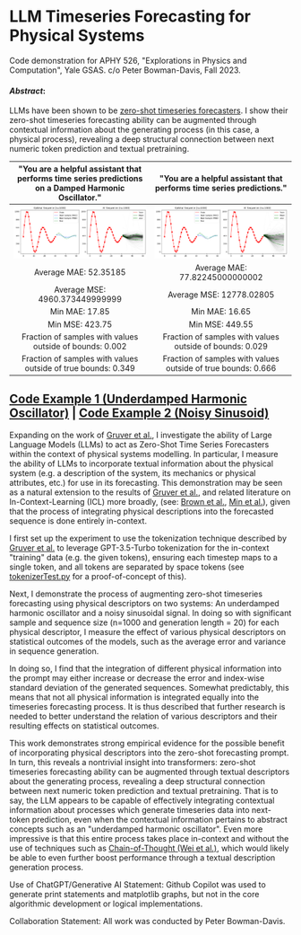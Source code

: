 # LLM Timeseries Forecasting for Physical Systems



Code demonstration for APHY 526, "Explorations in Physics and Computation", Yale GSAS. 
c/o Peter Bowman-Davis, Fall 2023.

#### *Abstract*: 
LLMs have been shown to be [zero-shot timeseries forecasters](https://arxiv.org/pdf/2310.07820.pdf). I show their zero-shot timeseries forecasting ability can be augmented through contextual information about the generating process (in this case, a physical process), revealing a deep structural connection between next numeric token prediction and textual pretraining.  

"You are a helpful assistant that performs time series predictions on a Damped Harmonic Oscillator."            |  "You are a helpful assistant that performs time series predictions."
:-------------------------:|:-------------------------:
![Fig1](https://github.com/P-H-B-D/526_research/blob/main/READMEfigures/Figure_1.png)  |  ![Fig2](https://github.com/P-H-B-D/526_research/blob/main/READMEfigures/Figure_2.png)
Average MAE:  52.35185  |  Average MAE:  77.82245000000002
Average MSE:  4960.373449999999 | Average MSE:  12778.02805
Min MAE:  17.85 | Min MAE:  16.65
Min MSE:  423.75 | Min MSE:  449.55
Fraction of samples with values outside of bounds:  0.002 | Fraction of samples with values outside of bounds:  0.029
Fraction of samples with values outside of true bounds:  0.349 | Fraction of samples with values outside of true bounds:  0.666


## [Code Example 1 (Underdamped Harmonic Oscillator)](https://github.com/P-H-B-D/526_research/blob/main/dampedHarmonic.ipynb) | [Code Example 2 (Noisy Sinusoid)](https://github.com/P-H-B-D/526_research/blob/main/sineWave.ipynb)

Expanding on the work of [Gruver et al.](https://arxiv.org/pdf/2310.07820.pdf), I investigate the ability of Large Language Models (LLMs) to act as Zero-Shot Time Series Forecasters within the context of physical systems modelling. In particular, I measure the ability of LLMs to incorporate textual information about the physical system (e.g. a description of the system, its mechanics or physical attributes, etc.) for use in its forecasting. This demonstration may be seen as a natural extension to the results of [Gruver et al.](https://arxiv.org/pdf/2310.07820.pdf), and related literature on In-Context-Learning (ICL) more broadly, (see: [Brown et al.](https://arxiv.org/pdf/2005.14165.pdf), [Min et al.](https://arxiv.org/pdf/2202.12837.pdf)), given that the process of integrating physical descriptions into the forecasted sequence is done entirely in-context.

I first set up the experiment to use the tokenization technique described by [Gruver et al.](https://arxiv.org/pdf/2310.07820.pdf) to leverage GPT-3.5-Turbo tokenization for the in-context "training" data (e.g. the given tokens), ensuring each timestep maps to a single token, and all tokens are separated by space tokens (see [tokenizerTest.py](https://github.com/P-H-B-D/526_research/blob/main/tokenizerDemo/tokenizerTest.py) for a proof-of-concept of this). 

Next, I demonstrate the process of augmenting zero-shot timeseries forecasting using physical descriptors on two systems: An underdamped harmonic oscillator and a noisy sinusoidal signal. In doing so with significant sample and sequence size (n=1000 and generation length = 20) for each physical descriptor, I measure the effect of various physical descriptors on statistical outcomes of the models, such as the average error and variance in sequence generation.

In doing so, I find that the integration of different physical information into the prompt may either increase or decrease the error and index-wise standard deviation of the generated sequences. Somewhat predictably, this means that not all physical information is integrated equally into the timeseries forecasting process. It is thus described that further research is needed to better understand the relation of various descriptors and their resulting effects on statistical outcomes.

This work demonstrates strong empirical evidence for the possible benefit of incorporating physical descriptors into the zero-shot forecasting prompt. In turn, this reveals a nontrivial insight into transformers: zero-shot timeseries forecasting ability can be augmented through textual descriptors about the generating process, revealing a deep structural connection between next numeric token prediction and textual pretraining. That is to say, the LLM appears to be capable of effectively integrating contextual information about processes which generate timeseries data into next-token prediction, even when the contextual information pertains to abstract concepts such as an "underdamped harmonic oscillator". Even more impressive is that this entire process takes place in-context and without the use of techniques such as [Chain-of-Thought (Wei et al.)](https://arxiv.org/abs/2201.11903), which would likely be able to even further boost performance through a textual description generation process. 

Use of ChatGPT/Generative AI Statement: Github Copilot was used to generate print statements and matplotlib graphs, but not in the core algorithmic development or logical implementations.

Collaboration Statement: All work was conducted by Peter Bowman-Davis.